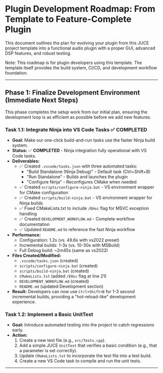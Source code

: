 # Plugin Development Roadmap: From Template to Feature-Complete Plugin

This document outlines the plan for evolving your plugin from this JUCE project template into a functional audio plugin
with a proper GUI, advanced DSP features, and robust testing.

Note: This roadmap is for plugin developers using this template. The template itself provides the build system, CI/CD,
and development workflow foundation.

---

## Phase 1: Finalize Development Environment (Immediate Next Steps)

This phase completes the setup work from our initial plan, ensuring the development loop is as efficient as possible
before we add new features.

### Task 1.1: Integrate Ninja into VS Code Tasks ✅ COMPLETED

- **Goal:** Make our one-click build-and-run tasks use the faster Ninja build system.
- **Status:** ✅ **COMPLETED** - Ninja integration fully operational with VS Code tasks.
- **Deliverables:**
  - ✅ Created `.vscode/tasks.json` with three automated tasks:
    - "Build Standalone (Ninja Debug)" - Default task (Ctrl+Shift+B)
    - "Run Standalone" - Builds and launches the plugin
    - "Configure Ninja" - Reconfigures CMake when needed
  - ✅ Created `scripts/configure-ninja.bat` - VS environment wrapper for CMake configuration
  - ✅ Created `scripts/build-ninja.bat` - VS environment wrapper for Ninja builds
  - ✅ Fixed CMakeLists.txt to include `/EHsc` flag for MSVC exception handling
  - ✅ Created `DEVELOPMENT_WORKFLOW.md` - Complete workflow documentation
  - ✅ Updated `README.md` to reference the fast Ninja workflow
- **Performance:**
  - Configuration: 1.2s (vs. 49.6s with vs2022 preset)
  - Incremental builds: 1-3s (vs. 10-30s with MSBuild)
  - Full Debug build: ~2m45s (same as vs2022)
- **Files Created/Modified:**
  - `.vscode/tasks.json` (created)
  - `scripts/configure-ninja.bat` (created)
  - `scripts/build-ninja.bat` (created)
  - `CMakeLists.txt` (added `/EHsc` flag at line 21)
  - `DEVELOPMENT_WORKFLOW.md` (created)
  - `README.md` (updated Development section)
- **Result:** Developers can now use `Ctrl+Shift+B` for 1-3 second incremental builds, providing a "hot-reload-like"
  development experience.

### Task 1.2: Implement a Basic UnitTest

- **Goal:** Introduce automated testing into the project to catch regressions early.
- **Action:**
  1. Create a new test file (e.g., `src/Tests.cpp`).
  2. Add a simple JUCE `UnitTest` that verifies a basic condition (e.g., that a parameter is set correctly).
  3. Update `CMakeLists.txt` to incorporate the test file into a test build.
  4. Create a new VS Code task to compile and run the unit tests.

---

